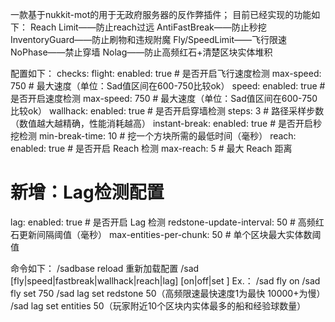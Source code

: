 一款基于nukkit-mot的用于无政府服务器的反作弊插件；
目前已经实现的功能如下：
Reach Limit——防止reach过远
AntiFastBreak——防止秒挖
InventoryGuard——防止刷物和违规附魔
Fly/SpeedLimit——飞行限速
NoPhase——禁止穿墙
Nolag——防止高频红石+清楚区块实体堆积

配置如下：
checks:
  flight:
    enabled: true     # 是否开启飞行速度检测
    max-speed: 750    # 最大速度（单位：Sad值区间在600-750比较ok）
  speed:
    enabled: true     # 是否开启速度检测
    max-speed: 750    # 最大速度（单位：Sad值区间在600-750比较ok）
  wallhack:
    enabled: true       # 是否开启穿墙检测
    steps: 3           # 路径采样步数（数值越大越精确，性能消耗越高）
  instant-break:
    enabled: true       # 是否开启秒挖检测
    min-break-time: 10 # 挖一个方块所需的最低时间（毫秒）
  reach:
    enabled: true       # 是否开启 Reach 检测
    max-reach: 5        # 最大 Reach 距离
  # 新增：Lag检测配置
  lag:
    enabled: true        # 是否开启 Lag 检测
    redstone-update-interval: 50    # 高频红石更新间隔阈值（毫秒）
    max-entities-per-chunk: 50      # 单个区块最大实体数阈值


命令如下：
/sadbase reload 重新加载配置
/sad [fly|speed|fastbreak|wallhack|reach|lag] [on|off|set <value>]
Ex.： 
/sad fly on
/sad fly set 750
/sad lag set redstone 50（高频限速最快速度1为最快 10000+为慢）
/sad lag set entities 50（玩家附近10个区块内实体最多的船和经验球数量）
